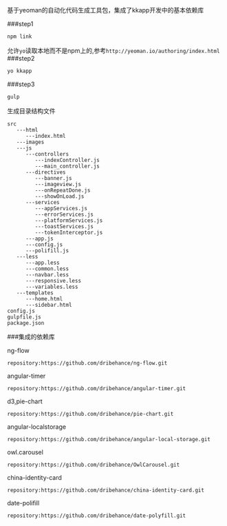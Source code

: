 基于yeoman的自动化代码生成工具包，集成了kkapp开发中的基本依赖库

###step1
```bash
npm link
```
允许```yo```读取本地而不是npm上的,参考```http://yeoman.io/authoring/index.html```
###step2
```bash
yo kkapp
```
###step3
```bash
gulp
```
生成目录结构文件
```
src
   ---html
      ---index.html
   ---images
   ---js
      ---controllers
         ---indexController.js
         ---main_controller.js
      ---directives
         ---banner.js
         ---imageview.js
         ---onRepeatDone.js
         ---showOnLoad.js
      ---services
         ---appServices.js
         ---errorServices.js
         ---platformServices.js
         ---toastServices.js
         ---tokenInterceptor.js
      ---app.js
      ---config.js
      ---polifill.js
   ---less
      ---app.less
      ---common.less
      ---navbar.less
      ---responsive.less
      ---variables.less
   ---templates
      ---home.html
      ---sidebar.html
config.js
gulpfile.js
package.json
```
###集成的依赖库

ng-flow
```
repository:https://github.com/dribehance/ng-flow.git
```

angular-timer
```
repository:https://github.com/dribehance/angular-timer.git
```

d3,pie-chart
```
repository:https://github.com/dribehance/pie-chart.git 
```
angular-localstorage
```
repository:https://github.com/dribehance/angular-local-storage.git
```
owl.carousel
```
repository:https://github.com/dribehance/OwlCarousel.git
```
china-identity-card
```
repository:https://github.com/dribehance/china-identity-card.git
```
date-polifill
```
repository:https://github.com/dribehance/date-polyfill.git
```

